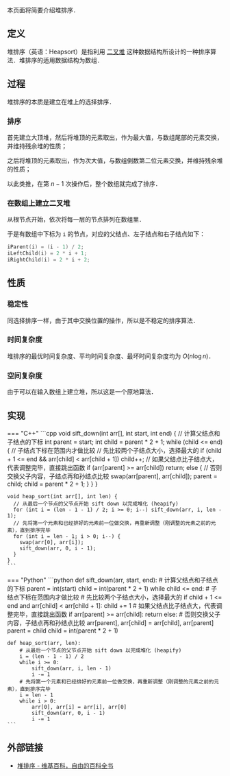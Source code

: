 本页面将简要介绍堆排序．

## 定义

堆排序（英语：Heapsort）是指利用 [二叉堆](../ds/binary-heap.md) 这种数据结构所设计的一种排序算法．堆排序的适用数据结构为数组．

## 过程

堆排序的本质是建立在堆上的选择排序．

### 排序

首先建立大顶堆，然后将堆顶的元素取出，作为最大值，与数组尾部的元素交换，并维持残余堆的性质；

之后将堆顶的元素取出，作为次大值，与数组倒数第二位元素交换，并维持残余堆的性质；

以此类推，在第 $n-1$ 次操作后，整个数组就完成了排序．

### 在数组上建立二叉堆

从根节点开始，依次将每一层的节点排列在数组里．

于是有数组中下标为 `i` 的节点，对应的父结点、左子结点和右子结点如下：

```cpp
iParent(i) = (i - 1) / 2;
iLeftChild(i) = 2 * i + 1;
iRightChild(i) = 2 * i + 2;
```

## 性质

### 稳定性

同选择排序一样，由于其中交换位置的操作，所以是不稳定的排序算法．

### 时间复杂度

堆排序的最优时间复杂度、平均时间复杂度、最坏时间复杂度均为 $O(n\log n)$．

### 空间复杂度

由于可以在输入数组上建立堆，所以这是一个原地算法．

## 实现

=== "C++"
    ```cpp
    void sift_down(int arr[], int start, int end) {
      // 计算父结点和子结点的下标
      int parent = start;
      int child = parent * 2 + 1;
      while (child <= end) {  // 子结点下标在范围内才做比较
        // 先比较两个子结点大小，选择最大的
        if (child + 1 <= end && arr[child] < arr[child + 1]) child++;
        // 如果父结点比子结点大，代表调整完毕，直接跳出函数
        if (arr[parent] >= arr[child])
          return;
        else {  // 否则交换父子内容，子结点再和孙结点比较
          swap(arr[parent], arr[child]);
          parent = child;
          child = parent * 2 + 1;
        }
      }
    }
    
    void heap_sort(int arr[], int len) {
      // 从最后一个节点的父节点开始 sift down 以完成堆化 (heapify)
      for (int i = (len - 1 - 1) / 2; i >= 0; i--) sift_down(arr, i, len - 1);
      // 先将第一个元素和已经排好的元素前一位做交换，再重新调整（刚调整的元素之前的元素），直到排序完毕
      for (int i = len - 1; i > 0; i--) {
        swap(arr[0], arr[i]);
        sift_down(arr, 0, i - 1);
      }
    }
    ```

=== "Python"
    ```python
    def sift_down(arr, start, end):
        # 计算父结点和子结点的下标
        parent = int(start)
        child = int(parent * 2 + 1)
        while child <= end:  # 子结点下标在范围内才做比较
            # 先比较两个子结点大小，选择最大的
            if child + 1 <= end and arr[child] < arr[child + 1]:
                child += 1
            # 如果父结点比子结点大，代表调整完毕，直接跳出函数
            if arr[parent] >= arr[child]:
                return
            else:  # 否则交换父子内容，子结点再和孙结点比较
                arr[parent], arr[child] = arr[child], arr[parent]
                parent = child
                child = int(parent * 2 + 1)
    
    
    def heap_sort(arr, len):
        # 从最后一个节点的父节点开始 sift down 以完成堆化 (heapify)
        i = (len - 1 - 1) / 2
        while i >= 0:
            sift_down(arr, i, len - 1)
            i -= 1
        # 先将第一个元素和已经排好的元素前一位做交换，再重新调整（刚调整的元素之前的元素），直到排序完毕
        i = len - 1
        while i > 0:
            arr[0], arr[i] = arr[i], arr[0]
            sift_down(arr, 0, i - 1)
            i -= 1
    ```

## 外部链接

-   [堆排序 - 维基百科，自由的百科全书](https://zh.wikipedia.org/wiki/%E5%A0%86%E6%8E%92%E5%BA%8F)
